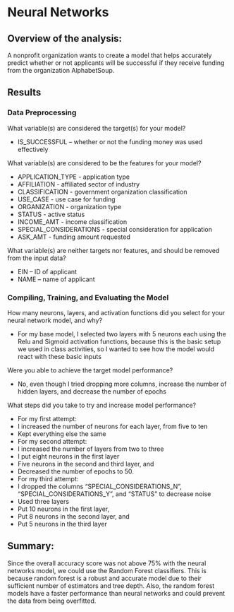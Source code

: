 # Neural Networks
## Overview of the analysis: 
A nonprofit organization wants to create a model that helps accurately predict whether or not applicants will be successful if they receive funding from the organization AlphabetSoup.
## Results
### Data Preprocessing 
What variable(s) are considered the target(s) for your model?
* IS_SUCCESSFUL – whether or not the funding money was used effectively

What variable(s) are considered to be the features for your model?
*	APPLICATION_TYPE - application type
*	AFFILIATION - affiliated sector of industry
* CLASSIFICATION  - government organization classification
*	USE_CASE - use case for funding
*	ORGANIZATION - organization type
*	STATUS - active status
*	INCOME_AMT - income classification
*	SPECIAL_CONSIDERATIONS - special consideration for application
*	ASK_AMT - funding amount requested

What variable(s) are neither targets nor features, and should be removed from the input data?
*	EIN – ID of applicant
*	NAME – name of applicant
### Compiling, Training, and Evaluating the Model 
How many neurons, layers, and activation functions did you select for your neural network model, and why?
*	For my base model, I selected two layers with 5 neurons each using the Relu and Sigmoid activation functions, because this is the basic setup we used in class activities, so I wanted to see how the model would react with these basic inputs  

Were you able to achieve the target model performance?
*	No, even though I tried dropping more columns, increase the number of hidden layers, and decrease the number of epochs

What steps did you take to try and increase model performance?
*	For my first attempt:
*	I increased the number of neurons for each layer, from five to ten 
*	Kept everything else the same
*	For my second attempt:
*	I increased the number of layers from two to three
*	I put eight neurons in the first layer
*	Five neurons in the second and third layer, and
*	Decreased the number of epochs to 50.
*	For my third attempt:
*	I dropped the columns “SPECIAL_CONSIDERATIONS_N”, “SPECIAL_CONSIDERATIONS_Y”, and “STATUS” to decrease noise
*	Used three layers
*	Put 10 neurons in the first layer,
*	Put 8 neurons in the second layer, and 
*	Put 5 neurons in the third layer
## Summary:  
Since the overall accuracy score was not above 75% with the neural networks model, we could use the Random Forest classifiers. This is because random forest is a robust and accurate model due to their sufficient number of estimators and tree depth. Also, the random forest models have a faster performance than neural networks and could prevent the data from being overfitted.


